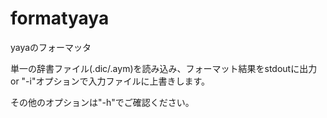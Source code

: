 # formatyaya

yayaのフォーマッタ

単一の辞書ファイル(.dic/.aym)を読み込み、フォーマット結果をstdoutに出力 or "-i"オプションで入力ファイルに上書きします。

その他のオプションは"-h"でご確認ください。
